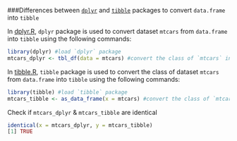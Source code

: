 ###Differences between [`dplyr`](https://cran.r-project.org/web/packages/dplyr/index.html) and [`tibble`](https://cran.r-project.org/web/packages/tibble/index.html) packages to convert `data.frame` into `tibble`

In [dplyr.R](https://github.com/puneeth019/playground/blob/master/dplyr.R), `dplyr` package is used to convert dataset `mtcars` from `data.frame` into `tibble` using the following commands:

```R
library(dplyr) #load `dplyr` package
mtcars_dplyr <- tbl_df(data = mtcars) #convert the class of `mtcars` into `tibble`
```
In [tibble.R](https://github.com/puneeth019/playground/blob/master/tibble.R), `tibble` package is used to convert the class of dataset `mtcars` from `data.frame` into `tibble` using the following commands:

```R
library(tibble) #load `tibble` package
mtcars_tibble <- as_data_frame(x = mtcars) #convert the class of `mtcars` into `tibble`
```
Check if `mtcars_dplyr` & `mtcars_tibble` are identical

```R
identical(x = mtcars_dplyr, y = mtcars_tibble)
[1] TRUE
```
